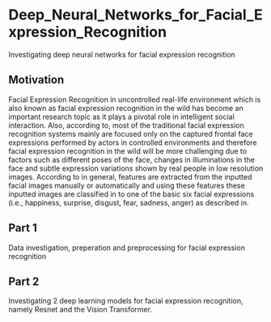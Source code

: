 # Deep_Neural_Networks_for_Facial_Expression_Recognition
Investigating deep neural networks for facial expression recognition

<h2>Motivation</h2>

Facial Expression Recognition in uncontrolled real-life
environment which is also known as facial expression
recognition in the wild has become an important research
topic as it plays a pivotal role in intelligent social interaction. Also, according to, most of the traditional
facial expression recognition systems mainly are focused
only on the captured frontal face expressions performed by
actors in controlled environments and therefore facial expression
recognition in the wild will be more challenging
due to factors such as different poses of the face, changes
in illuminations in the face and subtle expression variations
shown by real people in low resolution images. According
to in general, features are extracted from the inputted
facial images manually or automatically and using
these features these inputted images are classified in to one
of the basic six facial expressions (i.e., happiness, surprise,
disgust, fear, sadness, anger) as described in.


<h2>Part 1</h2>

Data investigation, preperation and preprocessing for facial expression recognition

<h2>Part 2</h2>

Investigating 2 deep learning models for facial expression recognition, namely Resnet and the Vision Transformer.
